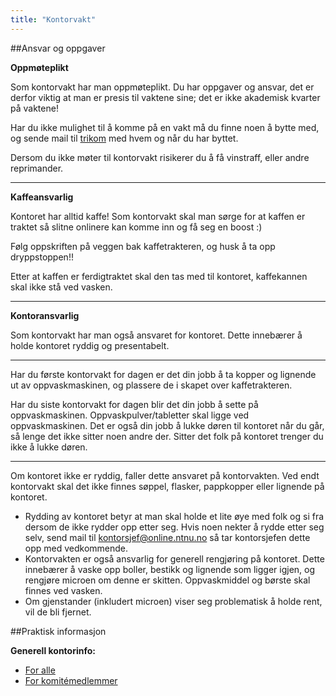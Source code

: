 ```yaml
---
title: "Kontorvakt"
---
```


##Ansvar og oppgaver

**Oppmøteplikt**

Som kontorvakt har man oppmøteplikt. Du har oppgaver og ansvar, det er derfor viktig at man er presis til vaktene sine; det er ikke akademisk kvarter på vaktene!

Har du ikke mulighet til å komme på en vakt må du finne noen å bytte med, og sende mail til [trikom](mailto:trikom@online.ntnu.no) med hvem og når du har byttet.

Dersom du ikke møter til kontorvakt risikerer du å få vinstraff, eller andre reprimander.

****
**Kaffeansvarlig**

Kontoret har alltid kaffe! Som kontorvakt skal man sørge for at kaffen er traktet så slitne onlinere kan komme inn og få seg en boost :)

Følg oppskriften på veggen bak kaffetrakteren, og husk å ta opp dryppstoppen!!

Etter at kaffen er ferdigtraktet skal den tas med til kontoret, kaffekannen skal ikke stå ved vasken.


****
**Kontoransvarlig**

Som kontorvakt har man også ansvaret for kontoret. Dette innebærer å holde kontoret ryddig og presentabelt.

****
Har du første kontorvakt for dagen er det din jobb å ta kopper og lignende ut av oppvaskmaskinen, og plassere de i skapet over kaffetrakteren. 

Har du siste kontorvakt for dagen blir det din jobb å sette på oppvaskmaskinen. Oppvaskpulver/tabletter skal ligge ved oppvaskmaskinen. Det er også din jobb å lukke døren til kontoret når du går, så lenge det ikke sitter noen andre der. Sitter det folk på kontoret trenger du ikke å lukke døren.
****

Om kontoret ikke er ryddig, faller dette ansvaret på kontorvakten. Ved endt kontorvakt skal det ikke finnes søppel, flasker, pappkopper eller lignende på kontoret. 

- Rydding av kontoret betyr at man skal holde et lite øye med folk og si fra dersom de ikke rydder opp etter seg. Hvis noen nekter å rydde etter seg selv, send mail til kontorsjef@online.ntnu.no så tar kontorsjefen dette opp med vedkommende.
- Kontorvakten er også ansvarlig for generell rengjøring på kontoret. Dette innebærer å vaske opp boller, bestikk og lignende som ligger igjen, og rengjøre microen om denne er skitten. Oppvaskmiddel og børste skal finnes ved vasken. 
- Om gjenstander (inkludert microen) viser seg problematisk å holde rent, vil de bli fjernet.


##Praktisk informasjon

**Generell kontorinfo:**

- [For alle](https://online.ntnu.no/wiki/online/kontoret/)
- [For komitémedlemmer](https://online.ntnu.no/wiki/komiteer/kontoret/)